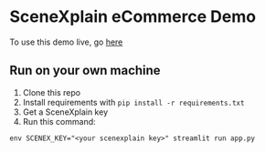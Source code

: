 # SceneXplain eCommerce Demo

To use this demo live, go [here](http://localhost:8501/Examples)

## Run on your own machine

1. Clone this repo
2. Install requirements with `pip install -r requirements.txt`
3. Get a SceneXplain key
4. Run this command:

```shell
env SCENEX_KEY="<your scenexplain key>" streamlit run app.py
```
